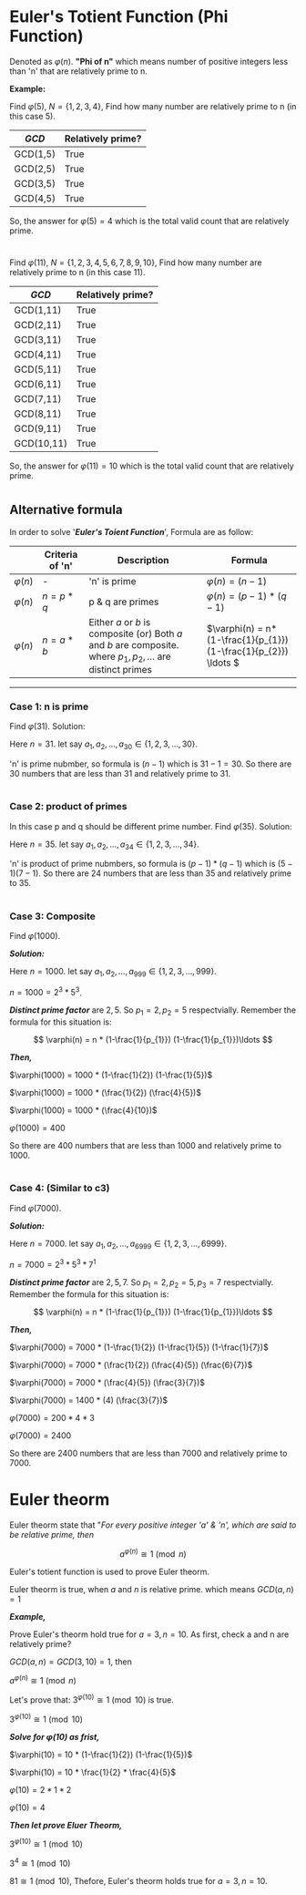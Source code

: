# Euler's Totient Function (Phi Function)

Denoted as $\varphi(n)$. **"Phi of n"** which means number of positive integers less than 'n' that are relatively prime to n.

**Example:**

Find $\varphi(5)$, $N = \{1,2,3,4\}$, Find how many number are relatively prime to n (in this case 5).

|$GCD$|Relatively prime?|
|---|---|
|GCD(1,5)|True|
|GCD(2,5)|True|
|GCD(3,5)|True|
|GCD(4,5)|True|

So, the answer for $\varphi(5) = 4$ which is the total valid count that are relatively prime.

#

Find $\varphi(11)$, $N = \{1,2,3,4,5,6,7,8,9,10\}$, Find how many number are relatively prime to n (in this case 11).

|$GCD$|Relatively prime?|
|---|---|
|GCD(1,11)|True|
|GCD(2,11)|True|
|GCD(3,11)|True|
|GCD(4,11)|True|
|GCD(5,11)|True|
|GCD(6,11)|True|
|GCD(7,11)|True|
|GCD(8,11)|True|
|GCD(9,11)|True|
|GCD(10,11)|True|

So, the answer for $\varphi(11) = 10$ which is the total valid count that are relatively prime.
#

## Alternative formula

In order to solve '***Euler's Toient Function***', Formula are as follow:

||Criteria of 'n'|Description|Formula|
|---|---|---|---|
|$\varphi(n)$|-|'n' is prime|$\varphi(n) = (n-1)$|
|$\varphi(n)$|$n = p * q$|p & q are primes | $\varphi(n) = (p-1) * (q-1)$|
|$\varphi(n)$|$n = a * b$|Either $a$ or $b$ is composite (or) Both $a$ and $b$ are composite. where $p_{1},p_{2},\ldots$ are distinct primes| $\varphi(n) = n* (1-\frac{1}{p_{1}}) (1-\frac{1}{p_{2}}) \ldots $|
---
### Case 1: n is prime

Find $\varphi(31)$. Solution:

Here $n = 31$. let say $a_{1}, a_{2}, \ldots, a_{30} \in \{1,2,3,\dots,30\}$.

'n' is prime nubmber, so formula is $(n-1)$ which is $31-1 = 30$. So there are 30 numbers that are less than 31 and relatively prime to 31.
#

### Case 2: product of primes
In this case p and q should be different prime number. Find $\varphi(35)$. Solution:

Here $n = 35$. let say $a_{1}, a_{2}, \ldots, a_{34} \in \{1,2,3,\dots,34\}$.

'n' is product of prime nubmbers, so formula is $(p-1) * (q-1)$ which is $(5-1)(7-1)$. So there are 24 numbers that are less than 35 and relatively prime to 35.

#
### Case 3: Composite

Find $\varphi(1000)$. 

***Solution:***

Here $n = 1000$. let say $a_{1}, a_{2}, \ldots, a_{999} \in \{1,2,3,\dots,999\}$.

$n = 1000 = 2^3 * 5^3$.

***Distinct prime factor*** are $2,5$. So $p_{1} = 2, p_{2} = 5$ respectvially. Remember the formula for this situation is:

$$
\varphi(n) = n * (1-\frac{1}{p_{1}}) (1-\frac{1}{p_{1}})\ldots
$$

***Then,***

$\varphi(1000) = 1000 * (1-\frac{1}{2}) (1-\frac{1}{5})$

$\varphi(1000) = 1000 * (\frac{1}{2}) (\frac{4}{5})$

$\varphi(1000) = 1000 * (\frac{4}{10})$ 

$\varphi(1000) = 400$

So there are 400 numbers that are less than 1000 and relatively prime to 1000.

#

### Case 4: (Similar to c3)


Find $\varphi(7000)$. 

***Solution:***

Here $n = 7000$. let say $a_{1}, a_{2}, \ldots, a_{6999} \in \{1,2,3,\dots,6999\}$.

$n = 7000 = 2^3 * 5^3 * 7^1$

***Distinct prime factor*** are $2,5,7$. So $p_{1} = 2, p_{2} = 5, p_{3} = 7$ respectvially. Remember the formula for this situation is:

$$
\varphi(n) = n * (1-\frac{1}{p_{1}}) (1-\frac{1}{p_{1}})\ldots
$$

***Then,***

$\varphi(7000) = 7000 * (1-\frac{1}{2}) (1-\frac{1}{5}) (1-\frac{1}{7})$

$\varphi(7000) = 7000 * (\frac{1}{2}) (\frac{4}{5}) (\frac{6}{7})$

$\varphi(7000) = 7000 * (\frac{4}{5}) (\frac{3}{7})$ 

$\varphi(7000) = 1400 * (4) (\frac{3}{7})$ 

$\varphi(7000) = 200 * 4 * 3$ 

$\varphi(7000) = 2400$

So there are 2400 numbers that are less than 7000 and relatively prime to 7000.
#

# Euler theorm

Euler theorm state that "*For every positive integer 'a' & 'n', which are said to be relative prime, then* 

$$
a^{\varphi(n)} \cong 1 \pmod{n}
$$

Euler's totient function is used to prove Euler theorm.

Euler theorm is true, when $a$ and $n$ is relative prime. which means $GCD(a,n) = 1$

***Example,***

Prove Euler's theorm hold true for $a=3, n=10$. As first, check a and n are relatively prime?

$GCD(a,n) = GCD(3,10) = 1$, then

$a^{\varphi(n)} \cong 1 \pmod{n}$

Let's prove that: $3^{\varphi(10)} \cong 1 \pmod{10}$ is true.

$3^{\varphi(10)} \cong 1 \pmod{10}$

***Solve for $\varphi(10)$ as frist,***

$\varphi(10) = 10 * (1-\frac{1}{2}) (1-\frac{1}{5})$

$\varphi(10) = 10 * \frac{1}{2} * \frac{4}{5}$

$\varphi(10) = 2 * 1 * 2$

$\varphi(10) = 4$

***Then let prove Eluer Theorm,***

$3^{\varphi(10)} \cong 1 \pmod{10}$

$3^{4} \cong 1 \pmod{10}$

$81 \cong 1 \pmod{10}$, Thefore, Euler's theorm holds true for $a=3, n=10$.